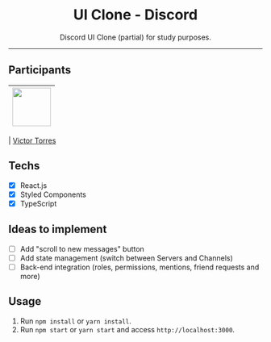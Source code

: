 <h1 align="center">
UI Clone - Discord
</h1>

<p align="center">Discord UI Clone (partial) for study purposes.</p>

<hr>

## Participants

| [<img src="https://avatars3.githubusercontent.com/u/40577101?s=460&v=4" width="76px;"/>](https://github.com/vtorres96) |
| :--------------------------------------------------------------------------------------------------------------------: |


| [Victor Torres](https://github.com/vtorres96)

## Techs

- [x] React.js
- [x] Styled Components
- [x] TypeScript

## Ideas to implement

- [ ] Add "scroll to new messages" button
- [ ] Add state management (switch between Servers and Channels)
- [ ] Back-end integration (roles, permissions, mentions, friend requests and more)

## Usage

1. Run `npm install` or `yarn install`.<br />
2. Run `npm start` or `yarn start` and access `http://localhost:3000`.<br />
